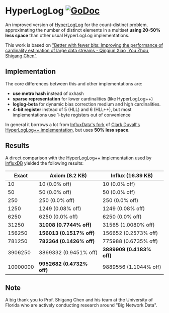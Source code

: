 # HyperLogLog [![GoDoc](https://godoc.org/github.com/axiomhq/hyperloglog?status.svg)](https://godoc.org/github.com/axiomhq/hyperloglog)
An improved version of [HyperLogLog](https://en.wikipedia.org/wiki/HyperLogLog) for the count-distinct problem, approximating the number of distinct elements in a multiset **using 20-50% less space** than other usual HyperLogLog implementations.

This work is based on ["Better with fewer bits: Improving the performance of cardinality estimation of large data streams - Qingjun Xiao, You Zhou, Shigang Chen"](http://cse.seu.edu.cn/PersonalPage/csqjxiao/csqjxiao_files/papers/INFOCOM17.pdf).

## Implementation

The core differences between this and other implementations are:
* **use metro hash** instead of xxhash
* **sparse representation** for lower cardinalities (like HyperLogLog++)
* **loglog-beta** for dynamic bias correction medium and high cardinalities.
* **4-bit register** instead of 5 (HLL) and 6 (HLL++), but most implementations use 1-byte registers out of convenience

In general it borrows a lot from [InfluxData's fork](https://github.com/influxdata/influxdb/tree/master/pkg/estimator/hll) of [Clark Duvall's HyperLogLog++ implementation](https://github.com/clarkduvall/hyperloglog), but uses **50% less space**.

## Results
A direct comparison with the [HyperLogLog++ implementation used by InfluxDB](https://github.com/influxdata/influxdb/tree/master/pkg/estimator/hll) yielded the following results:

| Exact | Axiom (8.2 KB) | Influx (16.39 KB) |
| --- | --- | --- |
| 10 | 10 (0.0% off) | 10 (0.0% off) |
| 50 |  50 (0.0% off) | 50 (0.0% off) |
| 250 | 250 (0.0% off) | 250 (0.0% off) |
| 1250 | 1249 (0.08% off) | 1249 (0.08% off) |
| 6250 | 6250 (0.0% off) | 6250 (0.0% off) |
| 31250 | **31008 (0.7744% off)** | 31565 (1.0080% off) |
| 156250 | **156013 (0.1517% off)** | 156652 (0.2573% off) |
| 781250 | **782364 (0.1426% off)** | 775988 (0.6735% off) |
| 3906250 | 3869332 (0.9451% off) | **3889909 (0.4183% off)** |
| 10000000 | **9952682 (0.4732% off)** |9889556 (1.1044% off) |


## Note
A big thank you to Prof. Shigang Chen and his team at the University of Florida who are actively conducting research around "Big Network Data".
